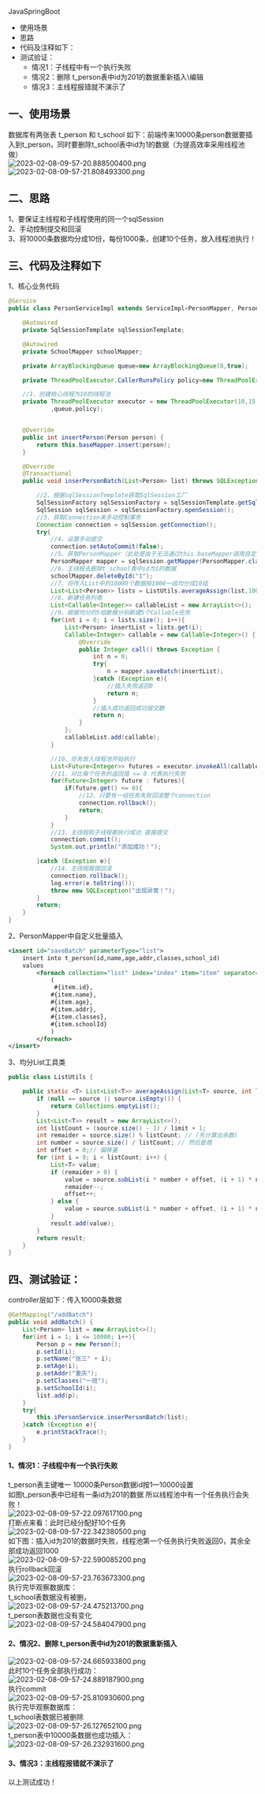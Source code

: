 JavaSpringBoot

- 使用场景
- 思路
- 代码及注释如下：
- 测试验证：
   - 情况1：子线程中有一个执行失败
   - 情况2：删除 t_person表中id为201的数据重新插入\编辑
   - 情况3：主线程报错就不演示了
<a name="ujuGn"></a>
## 一、使用场景
数据库有两张表 t_person 和 t_school 如下：前端传来10000条person数据要插入到t_person，同时要删除t_school表中id为1的数据（为提高效率采用线程池做）<br />![2023-02-08-09-57-20.888500400.png](https://cdn.nlark.com/yuque/0/2023/png/396745/1675821834643-15fbe8d2-22e3-4f6e-bb86-c2389ce700fe.png#averageHue=%23f9f4f3&clientId=ubf643c22-3aa2-4&from=ui&id=u3840b09a&originHeight=375&originWidth=985&originalType=binary&ratio=1&rotation=0&showTitle=false&size=1110369&status=done&style=none&taskId=u11b0c5f4-0e97-4603-9149-d0062e7b3b5&title=)![2023-02-08-09-57-21.808493300.png](https://cdn.nlark.com/yuque/0/2023/png/396745/1675821834796-efe47239-b6cf-4b3b-877c-eab7dbf26e70.png#averageHue=%23faf7f6&clientId=ubf643c22-3aa2-4&from=ui&id=u63aacaac&originHeight=366&originWidth=1080&originalType=binary&ratio=1&rotation=0&showTitle=false&size=1188198&status=done&style=none&taskId=uaee2e6ce-b395-465c-bba8-6cf2d7ae200&title=)
<a name="CgB4e"></a>
## 二、思路
1、要保证主线程和子线程使用的同一个sqlSession<br />2、手动控制提交和回滚<br />3、将10000条数据均分成10份，每份1000条，创建10个任务，放入线程池执行！
<a name="OyWdl"></a>
## 三、代码及注释如下
1、核心业务代码
```java
@Service
public class PersonServiceImpl extends ServiceImpl<PersonMapper, Person> implements IPersonService {

    @Autowired
    private SqlSessionTemplate sqlSessionTemplate;

    @Autowired
    private SchoolMapper schoolMapper;

    private ArrayBlockingQueue queue=new ArrayBlockingQueue(8,true);

    private ThreadPoolExecutor.CallerRunsPolicy policy=new ThreadPoolExecutor.CallerRunsPolicy();

    //1、创建核心线程为10的线程池
    private ThreadPoolExecutor executor = new ThreadPoolExecutor(10,15,10, TimeUnit.SECONDS
            ,queue,policy);


    @Override
    public int insertPerson(Person person) {
        return this.baseMapper.insert(person);
    }

    @Override
    @Transactional
    public void inserPersonBatch(List<Person> list) throws SQLException {

        //2、根据sqlSessionTemplate获取SqlSession工厂
        SqlSessionFactory sqlSessionFactory = sqlSessionTemplate.getSqlSessionFactory();
        SqlSession sqlSession = sqlSessionFactory.openSession();
        //3、获取Connection来手动控制事务
        Connection connection = sqlSession.getConnection();
        try{
            //4、设置手动提交
            connection.setAutoCommit(false);
            //5、获取PersonMapper（此处是由于无法通过this.baseMapper调用自定义的saveBatch方法）
            PersonMapper mapper = sqlSession.getMapper(PersonMapper.class);
            //6、主线程去删除t_school表中id为1的数据
            schoolMapper.deleteById("1");
            //7、将传入List中的10000个数据按1000一组均分成10组
            List<List<Person>> lists = ListUtils.averageAssign(list,1000);
            //8、新建任务列表
            List<Callable<Integer>> callableList = new ArrayList<>();
            //9、根据均分的5组数据分别新建5个Callable任务
            for(int i = 0; i < lists.size(); i++){
                List<Person> insertList = lists.get(i);
                Callable<Integer> callable = new Callable<Integer>() {
                    @Override
                    public Integer call() throws Exception {
                        int n = 0;
                        try{
                            n = mapper.saveBatch(insertList);
                        }catch (Exception e){
                            //插入失败返回0
                            return n;
                        }
                        //插入成功返回成功提交数
                        return n;
                    }
                };
                callableList.add(callable);
            }

            //10、任务放入线程池开始执行
            List<Future<Integer>> futures = executor.invokeAll(callableList);
            //11、对比每个任务的返回值 <= 0 代表执行失败
            for(Future<Integer> future : futures){
                if(future.get() <= 0){
                    //12、只要有一组任务失败回滚整个connection
                    connection.rollback();
                    return;
                }
            }
            //13、主线程和子线程都执行成功 直接提交
            connection.commit();
            System.out.println("添加成功！");

        }catch (Exception e){
            //14、主线程报错回滚
            connection.rollback();
            log.error(e.toString());
            throw new SQLException("出现异常！");
        }
        return;
    }
}
```
2、PersonMapper中自定义批量插入
```xml
<insert id="saveBatch" parameterType="list">
    insert into t_person(id,name,age,addr,classes,school_id)
    values
        <foreach collection="list" index="index" item="item" separator=",">
            (
             #{item.id},
            #{item.name},
            #{item.age},
            #{item.addr},
            #{item.classes},
            #{item.schoolId}
            )
        </foreach>
</insert>
```
3、均分List工具类
```java
public class ListUtils {

    public static <T> List<List<T>> averageAssign(List<T> source, int limit) {
        if (null == source || source.isEmpty()) {
            return Collections.emptyList();
        }
        List<List<T>> result = new ArrayList<>();
        int listCount = (source.size() - 1) / limit + 1;
        int remaider = source.size() % listCount; // (先计算出余数)
        int number = source.size() / listCount; // 然后是商
        int offset = 0;// 偏移量
        for (int i = 0; i < listCount; i++) {
            List<T> value;
            if (remaider > 0) {
                value = source.subList(i * number + offset, (i + 1) * number + offset + 1);
                remaider--;
                offset++;
            } else {
                value = source.subList(i * number + offset, (i + 1) * number + offset);
            }
            result.add(value);
        }
        return result;
    }
}
```
<a name="I2W6t"></a>
## 四、测试验证：
controller层如下：传入10000条数据
```java
@GetMapping("/addBatch")
public void addBatch() {
    List<Person> list = new ArrayList<>();
    for(int i = 1; i <= 10000; i++){
        Person p = new Person();
        p.setId(i);
        p.setName("张三" + i);
        p.setAge(i);
        p.setAddr("重庆");
        p.setClasses("一班");
        p.setSchoolId(i);
        list.add(p);
    }
    try{
        this.iPersonService.inserPersonBatch(list);
    }catch (Exception e){
        e.printStackTrace();
    }
}
```
<a name="bvj2T"></a>
#### 1、情况1：子线程中有一个执行失败
t_person表主键唯一  10000条Person数据id按1—10000设置<br />如图t_person表中已经有一条id为201的数据 所以线程池中有一个任务执行会失败！<br />![2023-02-08-09-57-22.097617100.png](https://cdn.nlark.com/yuque/0/2023/png/396745/1675821904913-286cfee3-604b-45e3-8c02-e30ef754a7dc.png#averageHue=%23f9f4f4&clientId=ubf643c22-3aa2-4&from=ui&id=ud2f6740c&originHeight=397&originWidth=952&originalType=binary&ratio=1&rotation=0&showTitle=false&size=1136139&status=done&style=none&taskId=u5b20ca45-459c-441e-a276-0d73d2695e0&title=)<br />打断点来看：此时已经分配好10个任务<br />![2023-02-08-09-57-22.342380500.png](https://cdn.nlark.com/yuque/0/2023/png/396745/1675821906520-6c35c40c-1658-49d9-bce0-d2840ce88c14.png#averageHue=%235f6766&clientId=ubf643c22-3aa2-4&from=ui&id=WoMXU&originHeight=422&originWidth=1080&originalType=binary&ratio=1&rotation=0&showTitle=false&size=1369983&status=done&style=none&taskId=u8e648593-5645-48dd-8402-75465f03d24&title=)<br />如下图：插入id为201的数据时失败，线程池第一个任务执行失败返回0，其余全部成功返回1000<br />![2023-02-08-09-57-22.590085200.png](https://cdn.nlark.com/yuque/0/2023/png/396745/1675821909784-4f725fa6-ae88-4b20-afa5-99876b18a158.png#averageHue=%23566467&clientId=ubf643c22-3aa2-4&from=ui&id=aUXuv&originHeight=787&originWidth=1080&originalType=binary&ratio=1&rotation=0&showTitle=false&size=2554868&status=done&style=none&taskId=u86c9f0ea-1187-49c4-bcfc-6a86fe80f33&title=)<br />执行rollback回滚<br />![2023-02-08-09-57-23.763673300.png](https://cdn.nlark.com/yuque/0/2023/png/396745/1675821942121-680f3c1f-9082-44d1-9e7a-7eebbbae755c.png#averageHue=%232f2c2b&clientId=ubf643c22-3aa2-4&from=ui&id=uea2fb1fc&originHeight=576&originWidth=1080&originalType=binary&ratio=1&rotation=0&showTitle=false&size=1869904&status=done&style=none&taskId=ubf4572c7-60a1-411e-8e5f-ccb70517ecb&title=)<br />执行完毕观察数据库：<br />t_school表数据没有被删，<br />![2023-02-08-09-57-24.475213700.png](https://cdn.nlark.com/yuque/0/2023/png/396745/1675821940277-e102814e-9515-4d6e-be1c-1f568d81fee5.png#averageHue=%23f9f5f5&clientId=ubf643c22-3aa2-4&from=ui&id=BGFJA&originHeight=367&originWidth=964&originalType=binary&ratio=1&rotation=0&showTitle=false&size=1063523&status=done&style=none&taskId=ub40b64ef-f8dc-4bd7-b1dc-d77227a1d71&title=)<br />t_person表数据也没有变化<br />![2023-02-08-09-57-24.584047900.png](https://cdn.nlark.com/yuque/0/2023/png/396745/1675821940175-4c815dc5-1ddd-4b95-9625-541fbce23107.png#averageHue=%23f8f7f6&clientId=ubf643c22-3aa2-4&from=ui&id=DJUAa&originHeight=361&originWidth=916&originalType=binary&ratio=1&rotation=0&showTitle=false&size=994080&status=done&style=none&taskId=u79468634-4755-41a3-aa63-4cfbe7beb7a&title=)
<a name="LckIt"></a>
#### 2、情况2、删除 t_person表中id为201的数据重新插入
![2023-02-08-09-57-24.665933800.png](https://cdn.nlark.com/yuque/0/2023/png/396745/1675822057285-4d5ca0bf-a7e2-40c2-8b7c-cdaec30e5f65.png#averageHue=%23f8f8f7&clientId=ubf643c22-3aa2-4&from=ui&id=u82e78ac4&originHeight=356&originWidth=960&originalType=binary&ratio=1&rotation=0&showTitle=false&size=1027375&status=done&style=none&taskId=u1a79ff26-3ec2-440a-8c2b-3f851a51c75&title=)<br />此时10个任务全部执行成功：<br />![2023-02-08-09-57-24.889187900.png](https://cdn.nlark.com/yuque/0/2023/png/396745/1675822061519-9d481dfe-caea-4701-9634-5f41fd008646.png#averageHue=%233c4145&clientId=ubf643c22-3aa2-4&from=ui&id=PEF6z&originHeight=775&originWidth=1080&originalType=binary&ratio=1&rotation=0&showTitle=false&size=2515911&status=done&style=none&taskId=ua7f133ff-4b2d-4f83-a409-c0b7dc849c4&title=)<br />执行commit<br />![2023-02-08-09-57-25.810930600.png](https://cdn.nlark.com/yuque/0/2023/png/396745/1675822093213-dbc858b1-325b-4fc8-9543-f07dce80f345.png#averageHue=%232e2b2b&clientId=ubf643c22-3aa2-4&from=ui&id=ua6721bfe&originHeight=640&originWidth=934&originalType=binary&ratio=1&rotation=0&showTitle=false&size=1796902&status=done&style=none&taskId=u8ff81f0e-d887-4f92-bd32-45be58ef07a&title=)<br />执行完毕观察数据库：<br />t_school表数据已被删除<br />![2023-02-08-09-57-26.127652100.png](https://cdn.nlark.com/yuque/0/2023/png/396745/1675822092372-f45dc349-0052-4638-8663-ae99d85b9428.png#averageHue=%23f8f7f6&clientId=ubf643c22-3aa2-4&from=ui&id=WfljX&originHeight=382&originWidth=961&originalType=binary&ratio=1&rotation=0&showTitle=false&size=1103545&status=done&style=none&taskId=u404200b0-5b56-4f97-80f1-6bb4230b1f5&title=)<br />t_person表中10000条数据也成功插入：<br />![2023-02-08-09-57-26.232931600.png](https://cdn.nlark.com/yuque/0/2023/png/396745/1675822089163-9da1f7c5-f1d1-4335-8295-ca52d82e9e90.png#averageHue=%23f6f4f3&clientId=ubf643c22-3aa2-4&from=ui&id=G7Cd5&originHeight=790&originWidth=1018&originalType=binary&ratio=1&rotation=0&showTitle=false&size=75670&status=done&style=none&taskId=ud2d5b21d-6d05-462a-be1d-caf17feaff3&title=)
<a name="JwhUe"></a>
#### 3、情况3：主线程报错就不演示了
以上测试成功！

